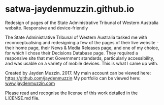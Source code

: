# satwa-jaydenmuzzin.github.io
Redesign of pages of the State Administrative Tribunal of Western Australia website. Responsive and device-friendly

The State Administrative Tribunal of Western Australia tasked me with reconceptualising and redesigning a few of the pages of their live website - their home page, their News & Media Releases page, and one of my choice, for which I chose their Decisions Database page. They required a responsive site that met Government standards, particularly accessibility, and was usable on a variety of mobile devices. This is what I came up with.

Created by Jayden Muzzin. 2017. 
My main account can be viewed here: https://github.com/jaydenmuzzin
My portfolio can be viewed here: www.jaydenmuzzin.com

Please read and recognise the license of this work detailed in the LICENSE.md file.
